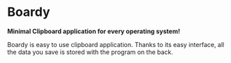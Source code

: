 # Boardy

**Minimal Clipboard application for every operating system!**

Boardy is easy to use clipboard application. Thanks to its easy interface, all the data you save is stored with the program on the back.

